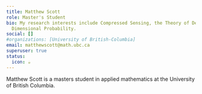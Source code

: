 ```yaml
---
title: Matthew Scott
role: Master's Student
bio: My research interests include Compressed Sensing, the Theory of Deep Learning and High
  Dimensional Probability.
social: []
#organizations: [University of British-Columbia]
email: matthewscott@math.ubc.ca
superuser: true
status:
  icon: ☕️
---
```

Matthew Scott is a masters student in applied mathematics at the University of British Columbia.